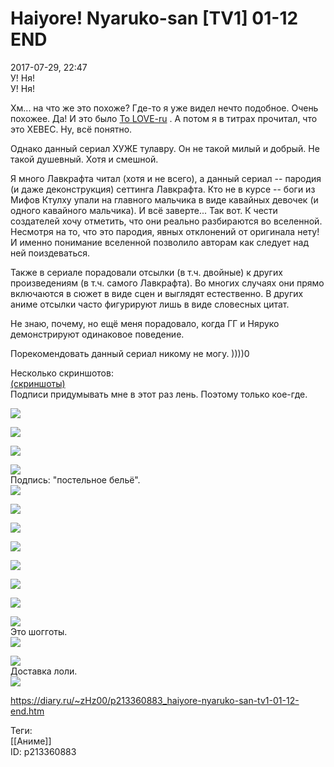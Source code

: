 Haiyore! Nyaruko-san [TV1] 01-12 END
=====================================

   
 2017-07-29, 22:47   
  У! Ня!   
 У! Ня!   
   
 Хм... на что же это похоже? Где-то я уже видел нечто подобное. Очень похожее. Да! И это было  [To LOVE-ru](To%20LOVE-ru%20Darkness%2001-12%20END)  . А потом я в титрах прочитал, что это XEBEC. Ну, всё понятно.   
   
 Однако данный сериал ХУЖЕ тулавру. Он не такой милый и добрый. Не такой душевный. Хотя и смешной.   
   
 Я много Лавкрафта читал (хотя и не всего), а данный сериал -- пародия (и даже деконструкция) сеттинга Лавкрафта. Кто не в курсе -- боги из Мифов Ктулху упали на главного мальчика в виде кавайных девочек (и одного кавайного мальчика). И всё заверте... Так вот. К чести создателей хочу отметить, что они реально разбираются во вселенной. Несмотря на то, что это пародия, явных отклонений от оригинала нету! И именно понимание вселенной позволило авторам как следует над ней поиздеваться.   
   
 Также в сериале порадовали отсылки (в т.ч. двойные) к других произведениям (в т.ч. самого Лавкрафта). Во многих случаях они прямо включаются в сюжет в виде сцен и выглядят естественно. В других аниме отсылки часто фигурируют лишь в виде словесных цитат.   
   
 Не знаю, почему, но ещё меня порадовало, когда ГГ и Няруко демонстрируют одинаковое поведение.   
   
 Порекомендовать данный сериал никому не могу. ))))0   
   
 Несколько скриншотов:   
   [(скриншоты)](https://zHz00.diary.ru/p213360883.htm?index=1#linkmore213360883m1)      
 Подписи придумывать мне в этот раз лень. Поэтому только кое-где.   
   
   
  [![](https://i.imgur.com/0Z2oYzGl.jpg)](https://i.imgur.com/0Z2oYzG.jpg)    
   
  [![](https://i.imgur.com/IqAffM0l.jpg)](https://i.imgur.com/IqAffM0.jpg)    
   
  [![](https://i.imgur.com/g0DaYCrl.jpg)](https://i.imgur.com/g0DaYCr.jpg)    
   
  [![](https://i.imgur.com/n6sY7wUl.jpg)](https://i.imgur.com/n6sY7wU.jpg)    
 Подпись: "постельное бельё".   
  [![](https://i.imgur.com/ZeT02lSl.jpg)](https://i.imgur.com/ZeT02lS.jpg)    
   
  [![](https://i.imgur.com/eAWH741l.jpg)](https://i.imgur.com/eAWH741.jpg)    
   
  [![](https://i.imgur.com/jDMOqnSl.jpg)](https://i.imgur.com/jDMOqnS.jpg)    
   
  [![](https://i.imgur.com/E3MA0zSl.jpg)](https://i.imgur.com/E3MA0zS.jpg)    
   
  [![](https://i.imgur.com/XH9sWuBl.jpg)](https://i.imgur.com/XH9sWuB.jpg)    
   
  [![](https://i.imgur.com/65yOWk7l.jpg)](https://i.imgur.com/65yOWk7.jpg)    
   
  [![](https://i.imgur.com/fFEa4kVl.jpg)](https://i.imgur.com/fFEa4kV.jpg)    
   
  [![](https://i.imgur.com/y9PZ4gWl.jpg)](https://i.imgur.com/y9PZ4gW.jpg)    
 Это шогготы.   
  [![](https://i.imgur.com/iepfmRll.jpg)](https://i.imgur.com/iepfmRl.jpg)    
   
  [![](https://i.imgur.com/lka2ZAil.jpg)](https://i.imgur.com/lka2ZAi.jpg)    
 Доставка лоли.   
  [![](https://i.imgur.com/OWVSSBel.jpg)](https://i.imgur.com/OWVSSBe.jpg)    
      
    
 <https://diary.ru/~zHz00/p213360883_haiyore-nyaruko-san-tv1-01-12-end.htm>   
   
 Теги:   
 [[Аниме]]   
 ID: p213360883